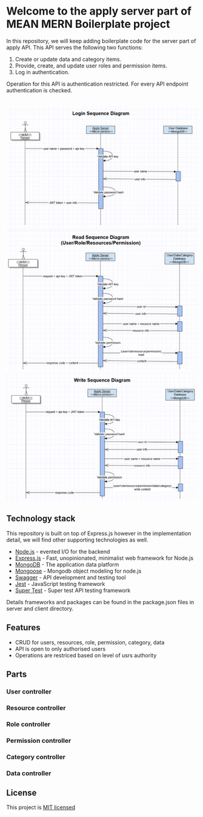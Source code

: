 # Welcome to the apply server part of MEAN MERN Boilerplate project


In this repository, we will keep adding boilerplate code for the server part of apply API.
This API serves the following two functions:
1. Create or update data and category items.
2. Provide, create, and update user roles and permission items.
3. Log in authentication.

Operation for this API is authentication restricted. For every API endpoint authentication is checked.<br/><br/>

![](loginSequence.png)
![](readSequenceUser.png)
![](writeSequence.png)

## Technology stack

This repository is built on top of Express.js however in the implementation detail, we will find other supporting technologies as well.

- [Node.js] - evented I/O for the backend
- [Express.js] - Fast, unopinionated, minimalist web framework for Node.js
- [MongoDB] - The application data platform
- [Mongoose] - Mongodb object modeling for node.js
- [Swagger] - API development and testing tool
- [Jest] - JavaScript testing framework
- [Super Test] - Super test API testing framework

Details frameworks and packages can be found in the package.json files in server and client directory.

## Features

- CRUD for users, resources, role, permission, category, data
- API is open to only authorised users
- Operations are restriced based on level of usrs authority

## Parts

### User controller
### Resource controller
### Role controller
### Permission controller
### Category controller
### Data controller

## License

This project is [MIT licensed](https://github.com/Saeed1989/mern-mean-web-mobile-boilerplate/blob/main/server_apply/LICENSE)

[node.js]: http://nodejs.org
[express.js]: http://expressjs.com
[docker]: https://www.docker.com
[react]: https://reactjs.org/
[mongodb]: https://www.mongodb.com/
[testing library]: https://testing-library.com/
[axios]: https://github.com/axios/axios
[mongoose]: https://mongoosejs.com/
[swagger]: https://swagger.io/
[jest]: https://jestjs.io/
[super test]: https://github.com/visionmedia/supertest
